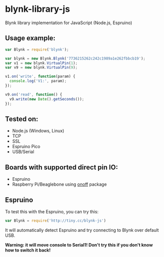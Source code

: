 # blynk-library-js
Blynk library implementation for JavaScript (Node.js, Espruino)

## Usage example:
```js
var Blynk = require('blynk');

var blynk = new Blynk.Blynk('7736215262c242c1989a1e262fbbcb19');
var v1 = new blynk.VirtualPin(1);
var v9 = new blynk.VirtualPin(9);

v1.on('write', function(param) {
  console.log('V1:', param);
});

v9.on('read', function() {
  v9.write(new Date().getSeconds());
});
```

## Tested on:
* Node.js (Windows, Linux)
 * TCP
 * SSL
* Espruino Pico
 * USB/Serial

## Boards with supported direct pin IO:
* Espruino
* Raspberry Pi/Beaglebone using [onoff](https://www.npmjs.com/package/onoff) package

## Espruino
To test this with the Espruino, you can try this:
```js
var Blynk = require('http://tiny.cc/blynk-js')
```
It will automatically detect Espruino and try connecting to Blynk over default USB.

**Warning: it will move console to Serial1! Don't try this if you don't know how to switch it back!**
